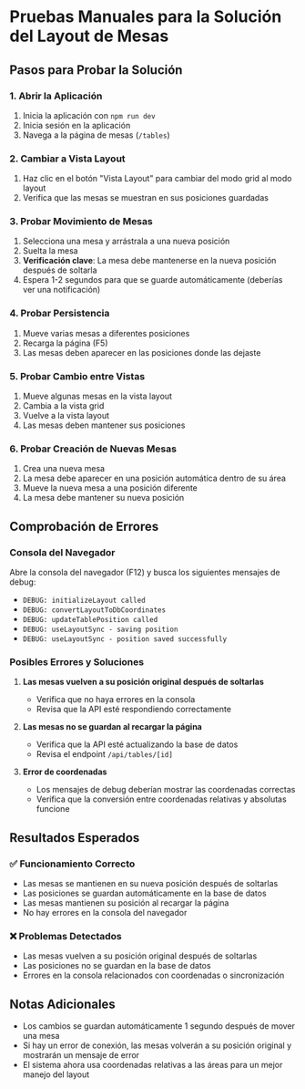 # Pruebas Manuales para la Solución del Layout de Mesas

## Pasos para Probar la Solución

### 1. Abrir la Aplicación
1. Inicia la aplicación con `npm run dev`
2. Inicia sesión en la aplicación
3. Navega a la página de mesas (`/tables`)

### 2. Cambiar a Vista Layout
1. Haz clic en el botón "Vista Layout" para cambiar del modo grid al modo layout
2. Verifica que las mesas se muestran en sus posiciones guardadas

### 3. Probar Movimiento de Mesas
1. Selecciona una mesa y arrástrala a una nueva posición
2. Suelta la mesa
3. **Verificación clave**: La mesa debe mantenerse en la nueva posición después de soltarla
4. Espera 1-2 segundos para que se guarde automáticamente (deberías ver una notificación)

### 4. Probar Persistencia
1. Mueve varias mesas a diferentes posiciones
2. Recarga la página (F5)
3. Las mesas deben aparecer en las posiciones donde las dejaste

### 5. Probar Cambio entre Vistas
1. Mueve algunas mesas en la vista layout
2. Cambia a la vista grid
3. Vuelve a la vista layout
4. Las mesas deben mantener sus posiciones

### 6. Probar Creación de Nuevas Mesas
1. Crea una nueva mesa
2. La mesa debe aparecer en una posición automática dentro de su área
3. Mueve la nueva mesa a una posición diferente
4. La mesa debe mantener su nueva posición

## Comprobación de Errores

### Consola del Navegador
Abre la consola del navegador (F12) y busca los siguientes mensajes de debug:
- `DEBUG: initializeLayout called`
- `DEBUG: convertLayoutToDbCoordinates`
- `DEBUG: updateTablePosition called`
- `DEBUG: useLayoutSync - saving position`
- `DEBUG: useLayoutSync - position saved successfully`

### Posibles Errores y Soluciones

1. **Las mesas vuelven a su posición original después de soltarlas**
   - Verifica que no haya errores en la consola
   - Revisa que la API esté respondiendo correctamente

2. **Las mesas no se guardan al recargar la página**
   - Verifica que la API esté actualizando la base de datos
   - Revisa el endpoint `/api/tables/[id]`

3. **Error de coordenadas**
   - Los mensajes de debug deberían mostrar las coordenadas correctas
   - Verifica que la conversión entre coordenadas relativas y absolutas funcione

## Resultados Esperados

### ✅ Funcionamiento Correcto
- Las mesas se mantienen en su nueva posición después de soltarlas
- Las posiciones se guardan automáticamente en la base de datos
- Las mesas mantienen su posición al recargar la página
- No hay errores en la consola del navegador

### ❌ Problemas Detectados
- Las mesas vuelven a su posición original después de soltarlas
- Las posiciones no se guardan en la base de datos
- Errores en la consola relacionados con coordenadas o sincronización

## Notas Adicionales

- Los cambios se guardan automáticamente 1 segundo después de mover una mesa
- Si hay un error de conexión, las mesas volverán a su posición original y mostrarán un mensaje de error
- El sistema ahora usa coordenadas relativas a las áreas para un mejor manejo del layout